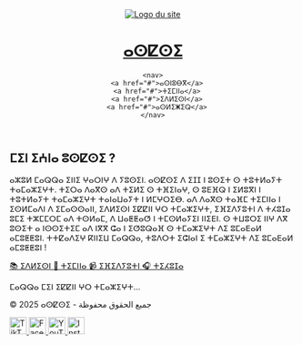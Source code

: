 <!DOCTYPE html>
<html lang="fr">
<head>
  <meta charset="UTF-8" />
  <meta name="viewport" content="width=device-width, initial-scale=1.0" />
  <title>ⴰⵙⵇⵙⵉ</title>
  <link rel="icon" type="image/png" href="photos/LOGO.png">
  <link href="https://fonts.googleapis.com/css2?family=Noto+Sans+Tifinagh&display=swap" rel="stylesheet">
  <link rel="stylesheet" href="ASQSI1.css" />
</head>
<body>
  <header>
    <a href="ASQSI.html" class="logo-container">
  <img src="photos/LOGO.png" alt="Logo du site" />
  <h1>ⴰⵙⵇⵙⵉ</h1>
</a>

    <nav>
      <a href="#">ⴰⵙⵏⵓⴱⴳ</a>
      <a href="#">ⵜⵉⵎⵏⵏⴰ</a>
      <a href="#">ⵉⴷⵍⵉⵙⵏ</a>
      <a href="#">ⴰⵙⵍⵉⵥⵉⵕ</a>
    </nav>
  </header>

  <main>
    <section class="intro">
      <h2>ⵎⵉⵏ ⵉⵄⵏⴰ ⵓⵙⵇⵙⵉ ?</h2>
      <p>ⴰⵣⵓⵍ ⵎⴰⵕⵕⴰ ⵉⵏⵏⵉ ⵖⴰⵔⵏⵖ ⴷ ⵢⵓⵙⵉⵏ.
        ⴰⵙⵇⵙⵉ ⴷ ⵉⵊⵊ ⵏ ⵓⵙⵉⵜ ⵙ ⵜⵓⵜⵍⴰⵢⵜ ⵜⴰⵎⴰⵣⵉⵖⵜ.
        ⵜⵉⵔⴰ ⴷⴰⴳⵙ ⴰⴷ ⵜⵉⵍⵉ ⵙ ⵜⴼⵉⵏⴰⵖ, ⵙ ⵓⴹⴼⵕ ⵏ ⵉⵍⵓⴳⵏ ⵏ ⵜⵓⵜⵍⴰⵢⵜ ⵜⴰⵎⴰⵣⵉⵖⵜ ⵜⴰⵏⴰⵡⴰⵢⵜ ⵏ ⵍⵎⵖⵔⵉⴱ.
        ⴰⴷ ⴷⴰⴳⵙ ⵜⴰⴼⵎ ⵜⵉⵎⵏⵏⴰ ⵏ ⵉⵙⵍⵎⴰⴷⵏ ⴷ ⵉⵎⴰⵙⵙⴰⵏⵏ, ⵉⴷⵍⵉⵙⵏ ⵉⵇⵇⵏⵏ ⵖⵔ ⵜⵎⴰⵣⵉⵖⵜ, ⵉⴼⵉⴷⵢⵓⵜⵏ ⴷ ⵜⵃⵓⵊⴰ ⵓⵎⵉ ⵜⵣⵎⵎⵔⵎ ⴰⴷ ⵜⵙⵍⴰⵎ, ⴷ ⵡⴰⵟⵟⴰⵚ ⵏ ⵜⵎⵙⵍⴰⵢⵉⵏ ⵏⵏⵉⴹⵏ.
        ⵙ ⵜⵡⵓⵔⵉ ⵏⵏⵖ ⴷⴳ ⵓⵙⵉⵜ ⴰ ⵏⵙⵙⵉⵜⵉⵎ ⴰⴷ ⵏⴳⴳ ⵛⴰ ⵏ ⵉⵚⵓⵕⴰⴼ ⵙ ⵜⵎⴰⵣⵉⵖⵜ ⴷⵉ ⵓⵎⴰⴹⴰⵍ ⴰⵎⵓⵟⵟⵓⵏ.
        ⵜⵜⵇⴰⴷⵉⵖ ⴽⵏⵏⵉⵡ ⵎⴰⵕⵕⴰ,
        ⵜⵓⴷⵔⵜ ⵉⵛⵏⴰⵏ ⵉ ⵜⵎⴰⵣⵉⵖⵜ ⴷⵉ ⵓⵎⴰⴹⴰⵍ ⴰⵎⵓⵟⵟⵓⵏ !
      </p>
    </section>
     <section class="sections-grid">
  <a href="livres.html" class="section-card">📚 ⵉⴷⵍⵉⵙⵏ </a>
  <a href="articles.html" class="section-card">📰 ⵜⵉⵎⵏⵏⴰ </a>
  <a href="videos.html" class="section-card">📹 ⵉⴼⵉⴷⵢⵓⵜⵏ </a>
  <a href="audios.html" class="section-card">🎧 ⵜⵉⵃⵓⵊⴰ </a>
</section>
    <p>ⵎⴰⵕⵕⴰ ⵎⵉⵏ ⵉⵇⵇⵏⵏ ⵖⵔ ⵜⵎⴰⵣⵉⵖⵜ...</p>
  </main>
  <footer>
  <div class="footer-content">
    <p>&copy; 2025 ⴰⵙⵇⵙⵉ - جميع الحقوق محفوظة</p>
    <div class="social-icons">
      <a href="https://www.tiktok.com/@asqsii" target="_blank" class="social-icon">
        <img src="photos/TIKTOK.png" alt="TikTok" width="30" />
      </a>
      <a href="https://www.facebook.com/Asqsiii" target="_blank" class="social-icon">
        <img src="https://upload.wikimedia.org/wikipedia/commons/thumb/5/51/Facebook_f_logo_%282019%29.svg/1200px-Facebook_f_logo_%282019%29.svg.png" alt="Facebook" width="30" />
      </a>
      <a href="https://www.youtube.com/@Asqsi" target="_blank" class="social-icon">
        <img src="photos/youtube.png" alt="YouTube" width="30" />
      </a>
      <a href="https://www.instagram.com/asqsii/#" target="_blank" class="social-icon">
        <img src="https://upload.wikimedia.org/wikipedia/commons/9/95/Instagram_logo_2022.svg" alt="Instagram" width="30" />
      </a>
    </div>
  </div>
</footer>

</body>
</html>
